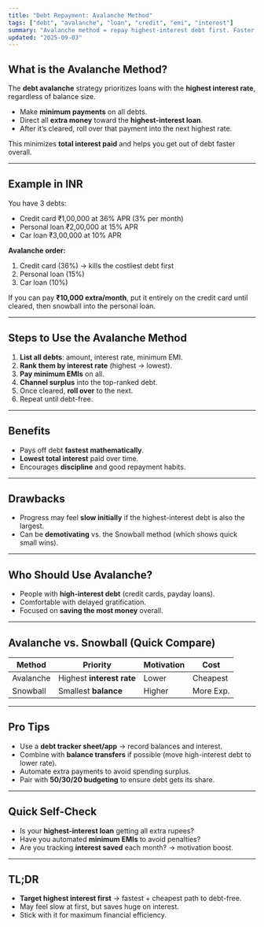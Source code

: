 ```yaml
---
title: "Debt Repayment: Avalanche Method"
tags: ["debt", "avalanche", "loan", "credit", "emi", "interest"]
summary: "Avalanche method = repay highest-interest debt first. Faster and cheaper than Snowball, though may feel less motivating."
updated: "2025-09-03"
---
```


## What is the Avalanche Method?
The **debt avalanche** strategy prioritizes loans with the **highest interest rate**, regardless of balance size.

- Make **minimum payments** on all debts.
- Direct all **extra money** toward the **highest-interest loan**.
- After it’s cleared, roll over that payment into the next highest rate.

This minimizes **total interest paid** and helps you get out of debt faster overall.

---

## Example in INR
You have 3 debts:
- Credit card ₹1,00,000 at 36% APR (3% per month)  
- Personal loan ₹2,00,000 at 15% APR  
- Car loan ₹3,00,000 at 10% APR  

**Avalanche order:**
1. Credit card (36%) → kills the costliest debt first  
2. Personal loan (15%)  
3. Car loan (10%)  

If you can pay **₹10,000 extra/month**, put it entirely on the credit card until cleared, then snowball into the personal loan.

---

## Steps to Use the Avalanche Method
1. **List all debts**: amount, interest rate, minimum EMI.  
2. **Rank them by interest rate** (highest → lowest).  
3. **Pay minimum EMIs** on all.  
4. **Channel surplus** into the top-ranked debt.  
5. Once cleared, **roll over** to the next.  
6. Repeat until debt-free.

---

## Benefits
- Pays off debt **fastest mathematically**.  
- **Lowest total interest** paid over time.  
- Encourages **discipline** and good repayment habits.

---

## Drawbacks
- Progress may feel **slow initially** if the highest-interest debt is also the largest.  
- Can be **demotivating** vs. the Snowball method (which shows quick small wins).

---

## Who Should Use Avalanche?
- People with **high-interest debt** (credit cards, payday loans).  
- Comfortable with delayed gratification.  
- Focused on **saving the most money** overall.

---

## Avalanche vs. Snowball (Quick Compare)
| Method      | Priority                  | Motivation | Cost      |
|-------------|---------------------------|------------|-----------|
| Avalanche   | Highest **interest rate** | Lower      | Cheapest  |
| Snowball    | Smallest **balance**      | Higher     | More Exp. |

---

## Pro Tips
- Use a **debt tracker sheet/app** → record balances and interest.  
- Combine with **balance transfers** if possible (move high-interest debt to lower rate).  
- Automate extra payments to avoid spending surplus.  
- Pair with **50/30/20 budgeting** to ensure debt gets its share.

---

## Quick Self-Check
- Is your **highest-interest loan** getting all extra rupees?  
- Have you automated **minimum EMIs** to avoid penalties?  
- Are you tracking **interest saved** each month? → motivation boost.

---

## TL;DR
- **Target highest interest first** → fastest + cheapest path to debt-free.  
- May feel slow at first, but saves huge on interest.  
- Stick with it for maximum financial efficiency.
